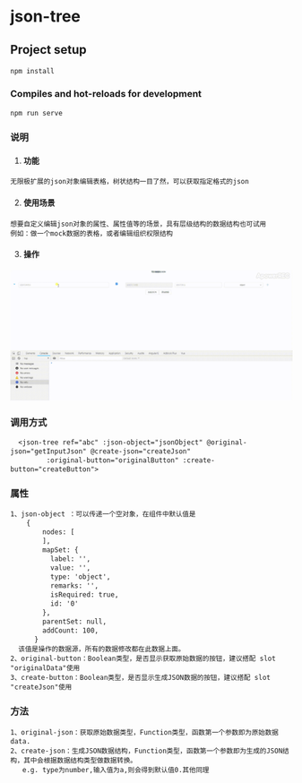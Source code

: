# json-tree

## Project setup
```
npm install
```

### Compiles and hot-reloads for development
```
npm run serve
```



###  说明
1. #### 功能
```
无限极扩展的json对象编辑表格，树状结构一目了然，可以获取指定格式的json
```
2. #### 使用场景 
 ```
想要自定义编辑json对象的属性、属性值等的场景，具有层级结构的数据结构也可试用
例如：做一个mock数据的表格，或者编辑组织权限结构
```
3. #### 操作
![image](https://github.com/ThingsChange/JsonTree/blob/master/src/assets/20181112_154556.gif)
###  调用方式
      <json-tree ref="abc" :json-object="jsonObject" @original-json="getInputJson" @create-json="createJson"
             :original-button="originalButton" :create-button="createButton">
             
### 属性


```
1、json-object ：可以传递一个空对象，在组件中默认值是
    {
        nodes: [
        ],
        mapSet: {
          label: '',
          value: '',
          type: 'object',
          remarks: '',
          isRequired: true,
          id: '0'
        },
        parentSet: null,
        addCount: 100,
      }
  该值是操作的数据源，所有的数据修改都在此数据上面。
2、original-button：Boolean类型，是否显示获取原始数据的按钮，建议搭配 slot "originalData"使用
3、create-button：Boolean类型，是否显示生成JSON数据的按钮，建议搭配 slot "createJson"使用

```

### 方法


```
1、original-json：获取原始数据类型，Function类型，函数第一个参数即为原始数据data.
2、create-json：生成JSON数据结构，Function类型，函数第一个参数即为生成的JSON结构，其中会根据数据结构类型做数据转换。
   e.g. type为number,输入值为a,则会得到默认值0.其他同理


```

